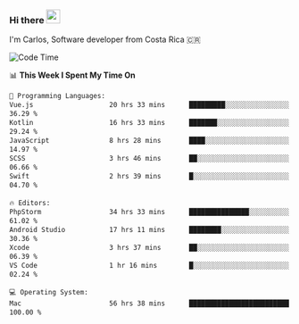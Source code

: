 ### Hi there <img src="https://media.giphy.com/media/hvRJCLFzcasrR4ia7z/giphy.gif" width="25px" height="25px">

I'm Carlos, Software developer from Costa Rica 🇨🇷

[//]: # (<a href="https://app.daily.dev/carum98"><img src="https://github.com/carum98/carum98/blob/main/devcard.svg" width="400" alt="Carlos Umaña Acevedo's Dev Card"/></a>)


<!--START_SECTION:waka-->
![Code Time](http://img.shields.io/badge/Code%20Time-11%2C097%20hrs%208%20mins-blue)

📊 **This Week I Spent My Time On** 

```text
💬 Programming Languages: 
Vue.js                   20 hrs 33 mins      █████████░░░░░░░░░░░░░░░░   36.29 % 
Kotlin                   16 hrs 33 mins      ███████░░░░░░░░░░░░░░░░░░   29.24 % 
JavaScript               8 hrs 28 mins       ████░░░░░░░░░░░░░░░░░░░░░   14.97 % 
SCSS                     3 hrs 46 mins       ██░░░░░░░░░░░░░░░░░░░░░░░   06.66 % 
Swift                    2 hrs 39 mins       █░░░░░░░░░░░░░░░░░░░░░░░░   04.70 % 

🔥 Editors: 
PhpStorm                 34 hrs 33 mins      ███████████████░░░░░░░░░░   61.02 % 
Android Studio           17 hrs 11 mins      ████████░░░░░░░░░░░░░░░░░   30.36 % 
Xcode                    3 hrs 37 mins       ██░░░░░░░░░░░░░░░░░░░░░░░   06.39 % 
VS Code                  1 hr 16 mins        █░░░░░░░░░░░░░░░░░░░░░░░░   02.24 % 

💻 Operating System: 
Mac                      56 hrs 38 mins      █████████████████████████   100.00 % 
```


<!--END_SECTION:waka-->
